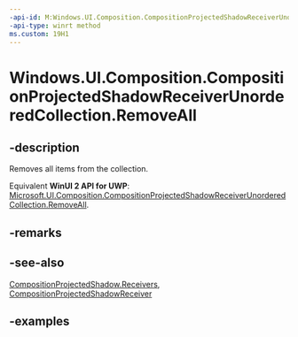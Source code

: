 ```yaml
---
-api-id: M:Windows.UI.Composition.CompositionProjectedShadowReceiverUnorderedCollection.RemoveAll
-api-type: winrt method
ms.custom: 19H1
---
```


<!-- Method syntax.
public void CompositionProjectedShadowReceiverUnorderedCollection.RemoveAll()
-->

# Windows.UI.Composition.CompositionProjectedShadowReceiverUnorderedCollection.RemoveAll

## -description

Removes all items from the collection.

Equivalent **WinUI 2 API for UWP**: [Microsoft.UI.Composition.CompositionProjectedShadowReceiverUnorderedCollection.RemoveAll](/windows/winui/api/microsoft.ui.composition.compositionprojectedshadowreceiverunorderedcollection.removeall).

## -remarks

## -see-also

[CompositionProjectedShadow.Receivers](compositionprojectedshadow_receivers.md), [CompositionProjectedShadowReceiver](compositionprojectedshadowreceiver.md)

## -examples

